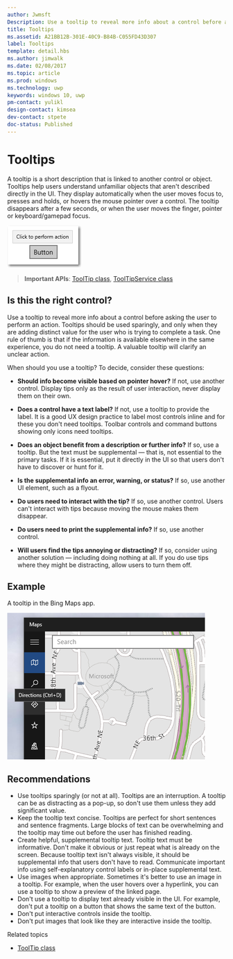 ```yaml
---
author: Jwmsft
Description: Use a tooltip to reveal more info about a control before asking the user to perform an action.
title: Tooltips
ms.assetid: A21BB12B-301E-40C9-B84B-C055FD43D307
label: Tooltips
template: detail.hbs
ms.author: jimwalk
ms.date: 02/08/2017
ms.topic: article
ms.prod: windows
ms.technology: uwp
keywords: windows 10, uwp
pm-contact: yulikl
design-contact: kimsea
dev-contact: stpete
doc-status: Published
---
```

# Tooltips
<link rel="stylesheet" href="https://az835927.vo.msecnd.net/sites/uwp/Resources/css/custom.css"> 

A tooltip is a short description that is linked to another control or object. Tooltips help users understand unfamiliar objects that aren't described directly in the UI. They display automatically when the user moves focus to, presses and holds, or hovers the mouse pointer over a control. The tooltip disappears after a few seconds, or when the user moves the finger, pointer or keyboard/gamepad focus.

![A tooltip](images/controls/tool-tip.png)

> **Important APIs**: [ToolTip class](https://msdn.microsoft.com/library/windows/apps/br227608), [ToolTipService class](https://msdn.microsoft.com/library/windows/apps/windows.ui.xaml.controls.tooltipservice)


## Is this the right control?

Use a tooltip to reveal more info about a control before asking the user to perform an action. Tooltips should be used sparingly, and only when they are adding distinct value for the user who is trying to complete a task. One rule of thumb is that if the information is available elsewhere in the same experience, you do not need a tooltip. A valuable tooltip will clarify an unclear action.

When should you use a tooltip? To decide, consider these questions:

-   **Should info become visible based on pointer hover?**
    If not, use another control. Display tips only as the result of user interaction, never display them on their own.

-   **Does a control have a text label?**
    If not, use a tooltip to provide the label. It is a good UX design practice to label most controls inline and for these you don't need tooltips. Toolbar controls and command buttons showing only icons need tooltips.

-   **Does an object benefit from a description or further info?**
    If so, use a tooltip. But the text must be supplemental — that is, not essential to the primary tasks. If it is essential, put it directly in the UI so that users don't have to discover or hunt for it.

-   **Is the supplemental info an error, warning, or status?**
    If so, use another UI element, such as a flyout.

-   **Do users need to interact with the tip?**
    If so, use another control. Users can't interact with tips because moving the mouse makes them disappear.

-   **Do users need to print the supplemental info?**
    If so, use another control.

-   **Will users find the tips annoying or distracting?**
    If so, consider using another solution — including doing nothing at all. If you do use tips where they might be distracting, allow users to turn them off.

## Example

A tooltip in the Bing Maps app.

![A tooltip in the Bing Maps app](images/control-examples/tool-tip-maps.png)

## Recommendations

-   Use tooltips sparingly (or not at all). Tooltips are an interruption. A tooltip can be as distracting as a pop-up, so don't use them unless they add significant value.
-   Keep the tooltip text concise. Tooltips are perfect for short sentences and sentence fragments. Large blocks of text can be overwhelming and the tooltip may time out before the user has finished reading.
-   Create helpful, supplemental tooltip text. Tooltip text must be informative. Don't make it obvious or just repeat what is already on the screen. Because tooltip text isn't always visible, it should be supplemental info that users don't have to read. Communicate important info using self-explanatory control labels or in-place supplemental text.
-   Use images when appropriate. Sometimes it's better to use an image in a tooltip. For example, when the user hovers over a hyperlink, you can use a tooltip to show a preview of the linked page.
-   Don't use a tooltip to display text already visible in the UI. For example, don't put a tooltip on a button that shows the same text of the button.
-   Don't put interactive controls inside the tooltip.
-   Don't put images that look like they are interactive inside the tooltip.

Related topics

* [ToolTip class](https://msdn.microsoft.com/library/windows/apps/br227608)
